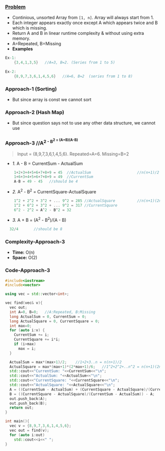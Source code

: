 ### [Problem](https://www.geeksforgeeks.org/find-a-repeating-and-a-missing-number/)
- Continious, unsorted Array from `[1, n]`. Array will always start from 1. 
- Each integer appears exactly once except A which appears twice and B which is missing.
- Return A and B in linear runtime complexity & without using extra memory.
- A=Repeated, B=Missing
- **Examples**
```c++
Ex-1:
    {3,4,1,3,5}   //A=3, B=2. (Series from 1 to 5)
    
Ex-2:    
    {8,9,7,3,6,1,4,5,6}   //A=6, B=2  (series from 1 to 8)  
```

### Approach-1 (Sorting)
- But since array is const we cannot sort

### Approach-2 (Hash Map)
- But since question says not to use any other data structure, we cannot use

### Approach-3 //A<sup>2 - B<sup>2 = (A+B)(A-B)
> Input = {8,9,7,3,6,1,4,5,6}.  Repeated=A=6.    Missing=B=2
- *1.* A - B = CurrentSum - ActualSum
```c
    1+2+3+4+5+6+7+8+9 = 45  //ActualSum                     //n(n+1)/2
    1+6+3+4+5+6+7+8+9 = 49  //CurrentSum
    A-B = 49 - 45   //should be 4    
```
- *2.* A<sup>2</sup> - B<sup>2</sup> = CurrentSquare-ActualSquare
```c++
    1^2 + 2^2 + 3^2 + ... 9^2 = 285 //ActualSquare          //n(n+1)(2n+1)/6        
    1^2 + 6^2 + 3^2 + ... 9^2 = 317 //CurrentSquare
    6^2 - 2^2 = A^2 - B^2 = 32
```   
- *3.* A + B = (A<sup>2</sup> - B<sup>2</sup>)/(A - B)
```c++
  32/4       //should be 8    
```

### Complexity-Approach-3
- **Time:** O(n)
- **Space:** O(2)

### Code-Approach-3
```c++
#include<iostream>
#include<vector>

using vec = std::vector<int>;

vec find(vec& v){
  vec out;
  int A=0, B=0;   //A:Repeated, B:Missing
  long ActualSum = 0, CurrentSum = 0;
  long ActualSquare = 0, CurrentSquare = 0;
  int max=0;
  for (auto i:v) {
    CurrentSum += i;
    CurrentSquare += i*i;
    if (i>max)
      max = i;
  }

  ActualSum = max*(max+1)/2;    //1+2+3..n = n(n+1)/2
  ActualSquare = max*(max+1)*(2*max+1)/6;   //1^2+2^2+..n^2 = n(n+1)(2n+1)/6
  std::cout<<"CurrentSum: "<<CurrentSum<<"\n";
  std::cout<<"ActualSum: "<<ActualSum<<"\n";
  std::cout<<"CurrentSquare: "<<CurrentSquare<<"\n";
  std::cout<<"ActualSquare: "<<ActualSquare<<"\n";
  A = ((CurrentSum - ActualSum) + (CurrentSquare - ActualSquare)/(CurrentSum - ActualSum))/2;
  B = ((CurrentSquare - ActualSquare)/(CurrentSum - ActualSum)) - A;
  out.push_back(A);
  out.push_back(B);
  return out;
}

int main(){
  vec v = {8,9,7,3,6,1,4,5,6};
  vec out = find(v);
  for (auto i:out)
    std::cout<<i<<" ";
}
```
